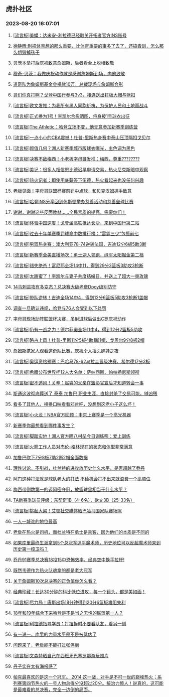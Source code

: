 ## 虎扑社区 
### 2023-08-20 16:07:01

1. [[流言板]美媒：达米安-利拉德已经取关开拓者官方INS账号](https://bbs.hupu.com/61751314.html)

2. [徐静雨:别把体育想的那么重要，比体育重要的事多了去了，还搞青训，怎么那么想毁掉孩子](https://bbs.hupu.com/61750317.html)

3. [贝茨本垒打后庆祝致意詹姆斯，后者看台上脱帽致敬](https://bbs.hupu.com/61750500.html)

4. [穆奇-贝茨：我做庆祝动作就是感谢詹姆斯到场，向他致敬](https://bbs.hupu.com/61752758.html)

5. [道奇队为詹姆斯基金会捐款10万，总裁现场与詹姆斯合影](https://bbs.hupu.com/61750132.html)

6. [哥们你真打啊？戈登中国行参与3v3，接连送出钉板大帽与劈扣](https://bbs.hupu.com/61748944.html)

7. [[流言板]欧文发推：为我所有黑人同胞祈祷，为保护人民和土地而战斗](https://bbs.hupu.com/61748825.html)

8. [[流言板]正式换为1号！李凯尔合影晒图，将身披1号球衣出征](https://bbs.hupu.com/61748770.html)

9. [[流言板]The Athletic：哈登立场不变，他无意参加新赛季训练营](https://bbs.hupu.com/61748982.html)

10. [[流言板]一点小小的CBA震撼！杜普-里斯热身赛中泰山压顶隔扣戈贝尔](https://bbs.hupu.com/61753141.html)

11. [[流言板]颜值几何？湖人新赛季城市版球衣曝光，主色调为黑色](https://bbs.hupu.com/61748600.html)

12. [[流言板]决赛不敌梅西！小老板字母哥发推：梅西，尊重????????](https://bbs.hupu.com/61752027.html)

13. [[流言板]美记：很多人相信恩比德迟早申请交易，热火尼克斯暗中观察](https://bbs.hupu.com/61748669.html)

14. [[流言板]热火记者：即使用底薪签下伍德，热火看起来也没任何兴趣](https://bbs.hupu.com/61749298.html)

15. [老板见面！字母哥联盟杯赛前罚中点球，和贝克汉姆握手致意](https://bbs.hupu.com/61749321.html)

16. [[流言板]哈登INS分享回到休斯顿举办慈善活动和慈善垒球比赛](https://bbs.hupu.com/61751676.html)

17. [谢谢，谢谢这些反面教材……全民素质的提高，需要你们！](https://bbs.hupu.com/61748330.html)

18. [[流言板]体验中国速度！戈登坐高铁抵达长沙，来到中国行第二站](https://bbs.hupu.com/61753270.html)

19. [[流言板]过去十年单赛季罚球命中数排行榜：“雷霆三少”包揽前七](https://bbs.hupu.com/61748477.html)

20. [[流言板]男篮热身赛：澳大利亚78-74逆转法国，吉迪12分6板5助3断](https://bbs.hupu.com/61753446.html)

21. [[流言板]新赛季全美直播场次：勇士湖人领跑，绿军太阳掘金第二档](https://bbs.hupu.com/61748575.html)

22. [[流言板]错失绝杀！富尼耶全场14中11，得到29分3篮板3助攻3抢断](https://bbs.hupu.com/61753578.html)

23. [[流言板]太甜蜜了！李凯尔与妻子共度结婚日，并送上了超大一束玫瑰](https://bbs.hupu.com/61748887.html)

24. [14马刺进攻有多变态？总决赛大破老詹Dpoy级别防守](https://bbs.hupu.com/61749931.html)

25. [[流言板]带队逆转！吉迪全场14中4，得到12分6篮板5助攻3抢断1盖帽](https://bbs.hupu.com/61753541.html)

26. [调查一旦确认违规，哈登与76人会受到以下处罚](https://bbs.hupu.com/61752450.html)

27. [字母哥现场助阵联盟杯决赛，吊射进球后做出C罗庆祝动作](https://bbs.hupu.com/61749197.html)

28. [[流言板]仍有一战之力！德尔菲诺全场11中4，得到12分2篮板5助攻](https://bbs.hupu.com/61750597.html)

29. [[流言板]略占上风！杜普-里斯11分5板4助1断1帽、戈贝尔9分8板2帽](https://bbs.hupu.com/61753706.html)

30. [詹姆斯携家人观看道奇队比赛，庆祝个人摇头娃娃之夜](https://bbs.hupu.com/61749821.html)

31. [[流言板]奥运资格预赛：巴哈马78-62乌拉圭晋级决赛、希尔德17分2板](https://bbs.hupu.com/61749974.html)

32. [[流言板]希腊公布世界杯12人大名单：萨纳西斯、帕帕扬尼斯领衔](https://bbs.hupu.com/61752906.html)

33. [[流言板]密不透风！关辛：赵睿的父亲在篮协官宣后才知道转会一事](https://bbs.hupu.com/61748472.html)

34. [斯通这波彻底葬送了 泰泰 加鲁巴 职业生涯，直接封杀了交易可能。够凶残](https://bbs.hupu.com/61751286.html)

35. [看多了其他人，换换口味看看邓肯吧，没想到这老小子这么坏！](https://bbs.hupu.com/61751517.html)

36. [[流言板]小火龙！NBA官方回顾：申京上赛季是一个高光机器](https://bbs.hupu.com/61750444.html)

37. [新赛季你最想看到哪件事发生？](https://bbs.hupu.com/61753325.html)

38. [[流言板]脚踏实地！湖人官方晒八村垒今日训练照：爱上训练](https://bbs.hupu.com/61748463.html)

39. [[流言板]火箭工作人员对杰伦-格林现在的状态和体型非常满意](https://bbs.hupu.com/61749244.html)

40. [加鲁巴砍下7分8板7助2断2帽全面数据](https://bbs.hupu.com/61752569.html)

41. [理性讨论，不引战，杜兰特的进攻放历史什么水平，是否超越了乔丹](https://bbs.hupu.com/61752957.html)

42. [阿门这种打法就是球队老大的打法  不给机会打不出来就浪费一个高顺位](https://bbs.hupu.com/61753035.html)

43. [梅西带倒数第一的迈阿密夺冠，放篮球里相当于什么水平？](https://bbs.hupu.com/61753188.html)

44. [TA新赛季球员评级：东契奇1B（4-6名），欧文3B（25-33名）](https://bbs.hupu.com/61752381.html)

45. [[流言板]挑起大梁！艾顿社交媒体晒巴哈马国家队赛场照](https://bbs.hupu.com/61750596.html)

46. [一人一城谁的地位最高](https://bbs.hupu.com/61753176.html)

47. [老詹在热火是司机，而杜兰特在勇士是乘客，因为他们的本质是不同的](https://bbs.hupu.com/61754039.html)

48. [如果库里最终生涯拿到5个总冠军追平魔术师，历史地位可以反超魔术师来到历史第一控卫吗？](https://bbs.hupu.com/61751459.html)

49. [乔丹91赛季总决赛18投15中恐怖效率，经典空中换手拉杆!](https://bbs.hupu.com/61752794.html)

50. [既然韦德作为热火队魂拿的都是老大冠军](https://bbs.hupu.com/61753383.html)

51. [关于詹姆斯10次总决赛的正负值你怎么看？](https://bbs.hupu.com/61754097.html)

52. [经典珍藏！长达30分钟的科比低位进攻，每一个镜头，都是美如画！](https://bbs.hupu.com/61750572.html)

53. [[流言板]尽力局！唐斯出场18分钟得到20分6篮板难阻失利](https://bbs.hupu.com/61749200.html)

54. [18年和19年综合下来哈登是不是当之无愧的联盟第一人？](https://bbs.hupu.com/61752377.html)

55. [[流言板]利拉德指导学员：打挡拆时不要看队友，看另一侧](https://bbs.hupu.com/61749346.html)

56. [有一说一，库里的力量水平是不是被低估了](https://bbs.hupu.com/61750752.html)

57. [问题来了，老詹能不能打过张伟丽](https://bbs.hupu.com/61752849.html)

58. [[流言板]文森特晒自己在西班牙巴塞罗那游玩照片](https://bbs.hupu.com/61749048.html)

59. [丹子实在太有海报感了](https://bbs.hupu.com/61753362.html)

60. [帕克最喜欢的是这一个冠军。 2014 这一战，对手是不可一世的巅峰热火；系列赛第四节热火的一号人物总得分没超过20分。统治力惊人！说真的，这可能是最难看的总决赛，完全一边倒的局面。](https://bbs.hupu.com/61752390.html)


